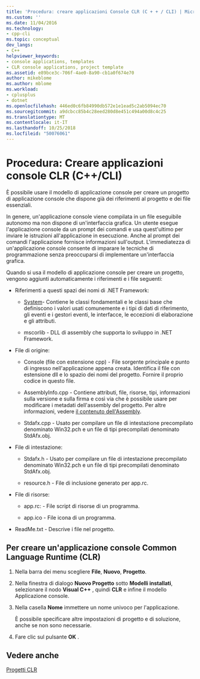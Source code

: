 ```yaml
---
title: 'Procedura: creare applicazioni Console CLR (C + + / CLI) | Microsoft Docs'
ms.custom: ''
ms.date: 11/04/2016
ms.technology:
- cpp-cli
ms.topic: conceptual
dev_langs:
- C++
helpviewer_keywords:
- console applications, templates
- CLR console applications, project template
ms.assetid: e89bce3c-706f-4ae0-8a90-cb1a0f674e70
author: mikeblome
ms.author: mblome
ms.workload:
- cplusplus
- dotnet
ms.openlocfilehash: 446ed0c6fb84990db572e1e1ead5c2ab5094ec70
ms.sourcegitcommit: a9dcbcc85b4c28eed280d8e451c494a00d8c4c25
ms.translationtype: MT
ms.contentlocale: it-IT
ms.lasthandoff: 10/25/2018
ms.locfileid: "50076061"
---
```

# <a name="how-to-create-clr-console-applications-ccli"></a>Procedura: Creare applicazioni console CLR (C++/CLI)

È possibile usare il modello di applicazione console per creare un progetto di applicazione console che dispone già dei riferimenti al progetto e dei file essenziali.

In genere, un'applicazione console viene compilata in un file eseguibile autonomo ma non dispone di un'interfaccia grafica. Un utente esegue l'applicazione console da un prompt dei comandi e usa quest'ultimo per inviare le istruzioni all'applicazione in esecuzione. Anche al prompt dei comandi l'applicazione fornisce informazioni sull'output. L'immediatezza di un'applicazione console consente di imparare le tecniche di programmazione senza preoccuparsi di implementare un'interfaccia grafica.

Quando si usa il modello di applicazione console per creare un progetto, vengono aggiunti automaticamente i riferimenti e i file seguenti:

- Riferimenti a questi spazi dei nomi di .NET Framework:

   - [System](https://msdn.microsoft.com/library/system.appdomainmanager.appdomainmanager.aspx)- Contiene le classi fondamentali e le classi base che definiscono i valori usati comunemente e i tipi di dati di riferimento, gli eventi e i gestori eventi, le interfacce, le eccezioni di elaborazione e gli attributi.

   - mscorlib - DLL di assembly che supporta lo sviluppo in .NET Framework.

- File di origine:

   - Console (file con estensione cpp) - File sorgente principale e punto di ingresso nell'applicazione appena creata. Identifica il file con estensione dll e lo spazio dei nomi del progetto. Fornire il proprio codice in questo file.

   - AssemblyInfo.cpp - Contiene attributi, file, risorse, tipi, informazioni sulla versione e sulla firma e così via che è possibile usare per modificare i metadati dell'assembly del progetto. Per altre informazioni, vedere [il contenuto dell'Assembly](/dotnet/framework/app-domains/assembly-contents).

   - Stdafx.cpp - Usato per compilare un file di intestazione precompilato denominato Win32.pch e un file di tipi precompilati denominato StdAfx.obj.

- File di intestazione:

   - Stdafx.h - Usato per compilare un file di intestazione precompilato denominato Win32.pch e un file di tipi precompilati denominato StdAfx.obj.

   - resource.h - File di inclusione generato per app.rc.

- File di risorse:

   - app.rc: - File script di risorse di un programma.

   - app.ico - File icona di un programma.

- ReadMe.txt - Descrive i file nel progetto.

## <a name="to-create-a-common-language-runtime-clr-console-app-project"></a>Per creare un'applicazione console Common Language Runtime (CLR)

1. Nella barra dei menu scegliere **File**, **Nuovo**, **Progetto**.

1. Nella finestra di dialogo **Nuovo Progetto** sotto **Modelli installati**, selezionare il nodo **Visual C++** , quindi **CLR** e infine il modello Applicazione console.

1. Nella casella **Nome** immettere un nome univoco per l'applicazione.

   È possibile specificare altre impostazioni di progetto e di soluzione, anche se non sono necessarie.

1. Fare clic sul pulsante **OK** .

## <a name="see-also"></a>Vedere anche

[Progetti CLR](../ide/files-created-for-clr-projects.md)

